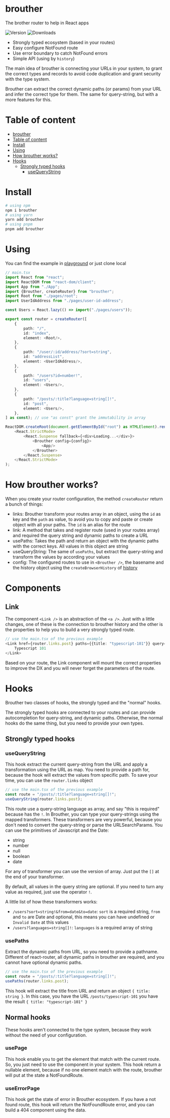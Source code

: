# brouther

The brother router to help in React apps

![Version](https://img.shields.io/npm/v/brouther?style=flat-square)
![Downloads](https://img.shields.io/npm/dm/brouther?style=flat-square)

- Strongly typed ecosystem (based in your routes)
- Easy configure NotFound route
- Use error boundary to catch NotFound errors
- Simple API (using by `history`)

The main idea of brouther is connecting your URLs in your system, to grant the correct types and records to avoid code
duplication and grant security with the type system.

Brouther can extract the correct dynamic paths (or params) from your URL and infer the correct type for them. The same
for query-string, but with a more features for this.

# Table of content

<!-- TOC -->

* [brouther](#brouther)
* [Table of content](#table-of-content)
* [Install](#install)
* [Using](#using)
* [How brouther works?](#how-brouther-works)
* [Hooks](#hooks)
    * [Strongly typed hooks](#strongly-typed-hooks)
        * [useQueryString](#usequerystring)

<!-- TOC -->

# Install

```bash
# using npm
npm i brouther
# using yarn
yarn add brouther
# using pnpm
pnpm add brouther
```

# Using

You can find the example in [playground](./playground) or just clone local

```typescript jsx
// main.tsx
import React from "react";
import ReactDOM from "react-dom/client";
import App from "./App";
import {Brouther, createRouter} from "brouther";
import Root from "./pages/root";
import UserIdAddress from "./pages/user-id-address";

const Users = React.lazy(() => import("./pages/users"));

export const router = createRouter([
    {
        path: "/",
        id: "index",
        element: <Root/>,
    },
    {
        path: "/user/:id/address/?sort=string",
        id: "addressList",
        element: <UserIdAddress/>,
    },
    {
        path: "/users?id=number!",
        id: "users",
        element: <Users/>,
    },
    {
        path: "/posts/:title?language=string[]!",
        id: "post",
        element: <Users/>,
    },
] as const); // use "as const" grant the immutability in array

ReactDOM.createRoot(document.getElementById("root") as HTMLElement).render(
    <React.StrictMode>
        <React.Suspense fallback={<div>Loading...</div>}>
            <Brouther config={config}>
                <App/>
            </Brouther>
        </React.Suspense>
    </React.StrictMode>
);
```

# How brouther works?

When you create your router configuration, the method `createRouter` return a bunch of things:

- links: Brouther transform your routes array in an object, using the `id` as key and the `path` as value, to avoid you
  to copy and paste or create object with all your paths. The `id` is an alias for the route
- link: A method that takes and register route (used in your routes array) and required the query string and dynamic
  paths to create a URL
- usePaths: Takes the path and return an object with the dynamic paths with the correct keys. All values in this object
  are string
- useQueryString: The same of `usePaths`, but extract the query-string and transform the values by according your values
- config: The configured routes to use in `<Brouther />`, the basename and the history object using
  the `createBrowserHistory` of [history](https://npmjs.com/package/history)

# Components

## Link

The component `<Link />` is an abstraction of the `<a />`. Just with a little changes, one of these is the connection to
brouther history and the other is the properties to help you to build a very strongly typed route.

```typescript jsx
// use the main.tsx of the previous example
<Link href={router.links.post} paths={{title: "typescript-101"}} query={{language: ["pt-BR"]}}>
    Typescript 101
</Link>
```

Based on your route, the Link component will mount the correct properties to improve the DX and you will never forget
the parameters of the route.

# Hooks

Brouther two classes of hooks, the strongly typed and the "normal" hooks.

The strongly typed hooks are connected to your routes and can provide autocompletion for query-string, and dynamic
paths. Otherwise, the normal hooks do the same thing, but you need to provide your own types.

## Strongly typed hooks

### useQueryString

This hook extract the current query-string from the URL and apply a transformation using the URL as map. You need to
provide a path for, because the hook will extract the values from specific path. To save your time, you can use
the `router.links` object

```typescript
// use the main.tsx of the previous example
const route = "/posts/:title?language=string[]!";
useQueryString(router.links.post);
```

This route use a query-string language as array, and say "this is required" because has the `!`. In Brouther, you can
type your query-strings using the mapped transformers. These transformers are very powerful, because you don't need to
convert the query-string or parse the URLSearchParams. You can use the primitives of Javascript and the Date:

- string
- number
- null
- boolean
- date

For any of transformer you can use the version of array. Just put the `[]` at the end of your transformer.

By default, all values in the query string are optional. If you need to turn any value as required, just use the
operator `!`.

A little list of how these transformers works:

- `/users?sort=string!&from=date&to=date`: `sort` is a required string, `from` and `to` are Date and optional, this
  means you can have undefined or `Invalid Date` at this values
- `/users?languages=string[]!`: `languages` is a required array of string

### usePaths

Extract the dynamic paths from URL, so you need to provide a pathname. Different of react-router, all dynamic paths in
brouther are required, and you cannot have optional dynamic paths.

```typescript jsx
// use the main.tsx of the previous example
const route = "/posts/:title?language=string[]!";
usePaths(router.links.post);
```

This hook will extract the title from URL and return an object `{ title: string }`. In this case, you have the
URL `/posts/typescript-101` you have the result `{ title: "typescript-101" }`

## Normal hooks

These hooks aren't connected to the type system, because they work without the need of your configuration.

### usePage

This hook enable you to get the element that match with the current route. So, you just need to use the component in
your system. This hook return a nullable element, because if no one element match with the route, brouther will put at
the state a NotFoundRoute.

### useErrorPage

This hook get the state of error in Brouther ecosystem. If you have a not found route, this hook will return the
NotFoundRoute error, and you can build a 404 component using the data.